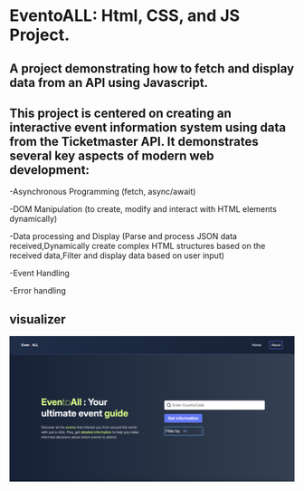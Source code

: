 # EventoALL: Html, CSS, and JS Project.

## A project demonstrating how to fetch and display data from an API using Javascript.

## This project is centered on creating an interactive event information system using data from the Ticketmaster API. It demonstrates several key aspects of modern web development:

-Asynchronous Programming (fetch, async/await)

-DOM Manipulation (to create, modify and interact with HTML elements dynamically)

-Data processing and Display (Parse and process JSON data received,Dynamically create complex HTML structures based on the received data,Filter and display data based on user input)

-Event Handling

-Error handling

## visualizer

![](/main/public/eventoall-image.png)
